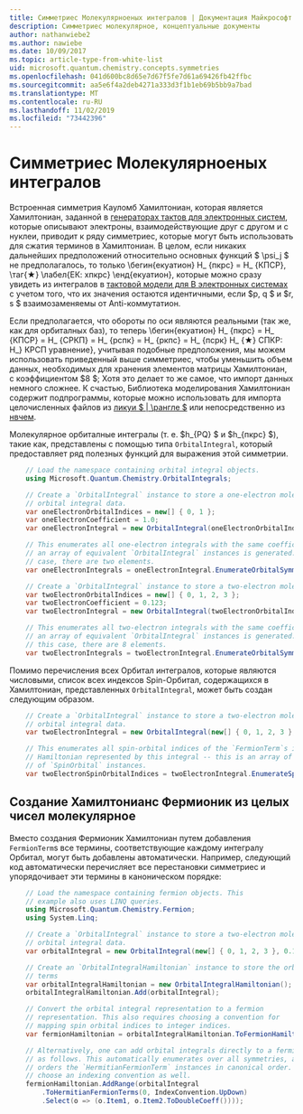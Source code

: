 ```yaml
---
title: Симметриес Молекулярноеных интегралов | Документация Майкрософт
description: Симметриес молекулярное, концептуальные документы
author: nathanwiebe2
ms.author: nawiebe
ms.date: 10/09/2017
ms.topic: article-type-from-white-list
uid: microsoft.quantum.chemistry.concepts.symmetries
ms.openlocfilehash: 041d600bc8d65e7d67f5fe7d61a69426fb42ffbc
ms.sourcegitcommit: aa5e6f4a2deb4271a333d3f1b1eb69b5bb9a7bad
ms.translationtype: MT
ms.contentlocale: ru-RU
ms.lasthandoff: 11/02/2019
ms.locfileid: "73442396"
---
```

# <a name="symmetries-of-molecular-integrals"></a>Симметриес Молекулярноеных интегралов

Встроенная симметрия Кауломб Хамилтониан, которая является Хамилтониан, заданной в [генераторах тактов для электронных систем](xref:microsoft.quantum.chemistry.concepts.quantummodels), которые описывают электроны, взаимодействующие друг с другом и с нуклеи, приводит к ряду симметриес, которые могут быть использовать для сжатия терминов в Хамилтониан.
В целом, если никаких дальнейших предположений относительно основных функций $ \psi_j $ не предполагалось, то только \бегин{екуатион} H_ {пкрс} = H_ {КПСР}, \таг{★} \лабел{ЕК: хпкрс} \енд{екуатион}, которые можно сразу увидеть из интегралов в [тактовой модели для В электронных системах](xref:microsoft.quantum.chemistry.concepts.quantummodels) с учетом того, что их значения остаются идентичными, если $p, q $ и $r, s $ взаимозаменяемы от Anti-коммутатион.

Если предполагается, что обороты по оси являются реальными (так же, как для орбиталных баз), то теперь \бегин{екуатион} H_ {пкрс} = H_ {КПСР} = H_ {СРКП} = H_ {рспк} = H_ {ркпс} = H_ {псрк} H_ {★} СПКР: H_} КРСП уравнение}, учитывая подобные предположения, мы можем использовать приведенный выше симметриес, чтобы уменьшить объем данных, необходимых для хранения элементов матрицы Хамилтониан, с коэффициентом $8 $; Хотя это делает то же самое, что импорт данных немного сложнее.
К счастью, Библиотека моделирования Хамилтониан содержит подпрограммы, которые можно использовать для импорта целочисленных файлов из [ликуи $ | \рангле $](https://www.microsoft.com/en-us/research/project/language-integrated-quantum-operations-liqui/) или непосредственно из [нвчем](http://www.nwchem-sw.org/index.php/Main_Page).

Молекулярное орбиталные интегралы (т. е. $h\_{PQ} $ и $h\_{пкрс} $), такие как, представлены с помощью типа `OrbitalIntegral`, который предоставляет ряд полезных функций для выражения этой симметрии.
```csharp
    // Load the namespace containing orbital integral objects.
    using Microsoft.Quantum.Chemistry.OrbitalIntegrals;

    // Create a `OrbitalIntegral` instance to store a one-electron molecular 
    // orbital integral data.
    var oneElectronOrbitalIndices = new[] { 0, 1 };
    var oneElectronCoefficient = 1.0;
    var oneElectronIntegral = new OrbitalIntegral(oneElectronOrbitalIndices, oneElectronCoefficient);

    // This enumerates all one-electron integrals with the same coefficient --
    // an array of equivalent `OrbitalIntegral` instances is generated. In this
    // case, there are two elements.
    var oneElectronIntegrals = oneElectronIntegral.EnumerateOrbitalSymmetries();

    // Create a `OrbitalIntegral` instance to store a two-electron molecular orbital integral data.
    var twoElectronOrbitalIndices = new[] { 0, 1, 2, 3 };
    var twoElectronCoefficient = 0.123;
    var twoElectronIntegral = new OrbitalIntegral(twoElectronOrbitalIndices, twoElectronCoefficient);

    // This enumerates all two-electron integrals with the same coefficient -- 
    // an array of equivalent `OrbitalIntegral` instances is generated. In 
    // this case, there are 8 elements.
    var twoElectronIntegrals = twoElectronIntegral.EnumerateOrbitalSymmetries();
```

Помимо перечисления всех Орбитал интегралов, которые являются числовыми, список всех индексов Spin-Орбитал, содержащихся в Хамилтониан, представленных `OrbitalIntegral`, может быть создан следующим образом.
```csharp
    // Create a `OrbitalIntegral` instance to store a two-electron molecular
    // orbital integral data.
    var twoElectronIntegral = new OrbitalIntegral(new[] { 0, 1, 2, 3 }, 0.123);

    // This enumerates all spin-orbital indices of the `FermionTerm`s in the 
    // Hamiltonian represented by this integral -- this is an array of array 
    // of `SpinOrbital` instances.
    var twoElectronSpinOrbitalIndices = twoElectronIntegral.EnumerateSpinOrbitals();
```
## <a name="constructing-fermionic-hamiltonians-from-molecular-integrals"></a>Создание Хамилтонианс Фермионик из целых чисел молекулярное

Вместо создания Фермионик Хамилтониан путем добавления `FermionTerm`s все термины, соответствующие каждому интегралу Орбитал, могут быть добавлены автоматически.
Например, следующий код автоматически перечисляет все перестановки симметриес и упорядочивает эти термины в каноническом порядке: 
```csharp
    // Load the namespace containing fermion objects. This
    // example also uses LINQ queries.
    using Microsoft.Quantum.Chemistry.Fermion;
    using System.Linq;

    // Create a `OrbitalIntegral` instance to store a two-electron molecular 
    // orbital integral data.
    var orbitalIntegral = new OrbitalIntegral(new[] { 0, 1, 2, 3 }, 0.123);

    // Create an `OrbitalIntegralHamiltonian` instance to store the orbital integral
    // terms
    var orbitalIntegralHamiltonian = new OrbitalIntegralHamiltonian();
    orbitalIntegralHamiltonian.Add(orbitalIntegral);

    // Convert the orbital integral representation to a fermion
    // representation. This also requires choosing a convention for 
    // mapping spin orbital indices to integer indices.
    var fermionHamiltonian = orbitalIntegralHamiltonian.ToFermionHamiltonian(IndexConvention.UpDown);

    // Alternatively, one can add orbital integrals directly to a fermion Hamiltonian
    // as follows. This automatically enumerates over all symmetries, and then
    // orders the `HermitianFermionTerm` instances in canonical order. We will need to
    // choose an indexing convention as well.
    fermionHamiltonian.AddRange(orbitalIntegral
        .ToHermitianFermionTerms(0, IndexConvention.UpDown)
        .Select(o => (o.Item1, o.Item2.ToDoubleCoeff())));
```
